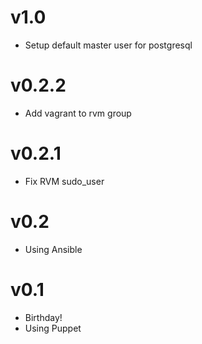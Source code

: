 <!--
Marked Style: GitHub
-->

# v1.0
- Setup default master user for postgresql

# v0.2.2

- Add vagrant to rvm group

# v0.2.1

- Fix RVM sudo_user

# v0.2

- Using Ansible


# v0.1

- Birthday!
- Using Puppet
